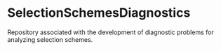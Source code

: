 # SelectionSchemesDiagnostics
Repository associated with the development of diagnostic problems for analyzing selection schemes.
